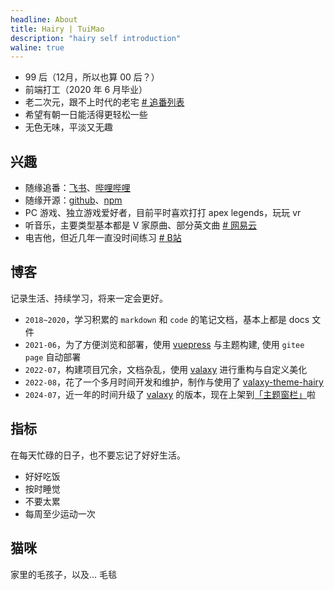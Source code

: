 ```yaml
---
headline: About
title: Hairy | TuiMao
description: "hairy self introduction"
waline: true
---
```


- 99 后（12月，所以也算 00 后？）
- 前端打工（2020 年 6 月毕业）
- 老二次元，跟不上时代的老宅 [# 追番列表](https://zh.moegirl.org.cn/%E8%80%81%E5%AE%85)
- 希望有朝一日能活得更轻松一些
- 无色无味，平淡又无趣

<!-- more -->

## 兴趣

- 随缘追番：[飞书](https://ngd3d2laaq.feishu.cn/sheets/shtcnr8QsoQKMDTFlZSikjNV4bc)、[哔哩哔哩](https://space.bilibili.com/1490903/bangumi)
- 随缘开源：[github](https://github.com/TuiMao233)、[npm](https://www.npmjs.com/)
- PC 游戏、独立游戏爱好者，目前平时喜欢打打 apex legends，玩玩 vr
- 听音乐，主要类型基本都是 V 家原曲、部分英文曲 [# 网易云](https://music.163.com/#/user/home?id=293486586)
- 电吉他，但近几年一直没时间练习 [# B站](https://www.bilibili.com/video/BV1t64y1T7bk?spm_id_from=333.999.0.0)

## 博客

记录生活、持续学习，将来一定会更好。

- `2018~2020`，学习积累的 `markdown` 和 `code` 的笔记文档，基本上都是 docs 文件
- `2021-06`，为了方便浏览和部署，使用 [vuepress](https://www.vuepress.cn/) 与主题构建, 使用 `gitee page` 自动部署
- `2022-07`，构建项目冗余，文档杂乱，使用 [valaxy](https://valaxy.site/) 进行重构与自定义美化
- `2022-08`，花了一个多月时间开发和维护，制作与使用了 [valaxy-theme-hairy](https://github.com/TuiMao233/valaxy-theme-hairy)
- `2024-07`，近一年的时间升级了 [valaxy](https://valaxy.site/) 的版本，现在上架到[「主题窗栏」](https://valaxy.site/themes/gallery)啦
## 指标

在每天忙碌的日子，也不要忘记了好好生活。

- 好好吃饭
- 按时睡觉
- 不要太累
- 每周至少运动一次

## 猫咪

家里的毛孩子，以及... 毛毯

<hairy-image-group row="140px">
  <hairy-image fit="cover" src="https://pic.imgdb.cn/item/63042f0e16f2c2beb15b14dd.jpg" />
  <hairy-image fit="cover" src="https://pic.imgdb.cn/item/63042f3616f2c2beb15b2cec.jpg" />
  <hairy-image fit="cover" src="https://pic.imgdb.cn/item/63042f4a16f2c2beb15b3b22.jpg" />
  <hairy-image fit="cover" src="https://pic.imgdb.cn/item/63042f5c16f2c2beb15b4990.jpg" />
  <hairy-image fit="cover" src="https://pic.imgdb.cn/item/63042f7716f2c2beb15b5ddc.jpg" />
</hairy-image-group>

